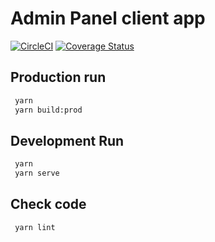 # Admin Panel client app

[![CircleCI](https://img.shields.io/circleci/project/github/vkozyref/bones/master.svg)](https://circleci.com/gh/vkozyref/bones)
[![Coverage Status](https://img.shields.io/codecov/c/github/vkozyref/bones/master.svg)](https://codecov.io/gh/vkozyref/bones)
## Production run

```sh
 yarn
 yarn build:prod
```

## Development Run

```sh
 yarn
 yarn serve
```
## Check code

```sh
 yarn lint
```